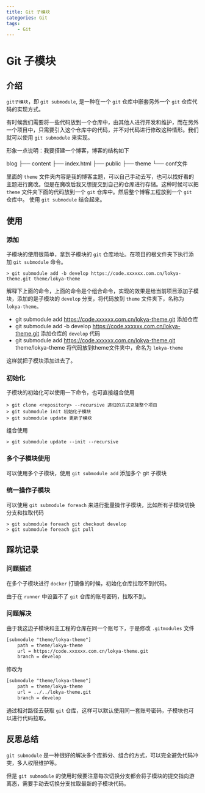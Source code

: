 ```yaml
---
title: Git 子模块
categories: Git
tags:
    - Git
---
```


# Git 子模块

## 介绍

`git子模块`，即 `git submodule`, 是一种在一个 `git` 仓库中嵌套另外一个 `git` 仓库代码的实现方式。

有时候我们需要将一些代码放到一个仓库中，由其他人进行开发和维护，而在另外一个项目中，只需要引入这个仓库中的代码，并不对代码进行修改这种情形。我们就可以使用 `git submodule` 来实现。

形象一点说明：我要搭建一个博客，博客的结构如下

blog
    ├── content
    ├── index.html
    ├── public
    ├── theme
    └── conf文件

里面的 `theme` 文件夹内容是我的博客主题，可以自己手动去写，也可以找好看的主题进行魔改。但是在魔改后我又想提交到自己的仓库进行存储。这种时候可以把 `theme` 文件夹下面的代码放到一个 `git` 仓库中。然后整个博客工程放到一个 `git` 仓库中。 使用 `git submodule` 结合起来。

## 使用

### 添加

子模块的使用很简单，拿到子模块的 `git` 仓库地址。在项目的根文件夹下执行添加 `git submodule` 命令。

```shell
> git submodule add -b develop https://code.xxxxxx.com.cn/lokya-theme.git theme/lokya-theme
```

解释下上面的命令，上面的命令是个组合命令，实现的效果是给当前项目添加子模块，添加的是子模块的 `develop` 分支，将代码放到 `theme` 文件夹下，名称为 `lokya-theme`。

- git submodule add https://code.xxxxxx.com.cn/lokya-theme.git
    添加仓库
- git submodule add -b develop https://code.xxxxxx.com.cn/lokya-theme.git
    添加仓库的 `develop` 代码
- git submodule add https://code.xxxxxx.com.cn/lokya-theme.git theme/lokya-theme
    将代码放到theme文件夹中，命名为 `lokya-theme`

这样就把子模块添加进去了。

### 初始化

子模块的初始化可以使用一下命令，也可直接组合使用

```shell
> git clone <repository> --recursive 递归的方式克隆整个项目
> git submodule init 初始化子模块
> git submodule update 更新子模块
```

组合使用

```shell
> git submodule update --init --recursive
```

### 多个子模块使用

可以使用多个子模块，使用 `git submodule add` 添加多个 git 子模块

### 统一操作子模块

可以使用 `git submodule foreach` 来进行批量操作子模块，比如所有子模块切换分支和拉取代码

```shell
> git submodule foreach git checkout develop
> git submodule foreach git pull
```

## 踩坑记录

### 问题描述

在多个子模块进行 `docker` 打镜像的时候，初始化仓库拉取不到代码。

由于在 `runner` 中设置不了 `git` 仓库的账号密码，拉取不到。

### 问题解决

由于我这边子模块和主工程的仓库在同一个账号下，于是修改 `.gitmodules` 文件

```txt
[submodule "theme/lokya-theme"]
	path = theme/lokya-theme
	url = https://code.xxxxxx.com.cn/lokya-theme.git
	branch = develop
```

修改为

```txt
[submodule "theme/lokya-theme"]
	path = theme/lokya-theme
	url = ../../lokya-theme.git
	branch = develop
```

通过相对路径去获取 `git` 仓库，这样可以默认使用同一套账号密码，子模块也可以进行代码拉取。

## 反思总结

`git submodule` 是一种很好的解决多个库拆分、组合的方式，可以完全避免代码冲突，多人权限维护等。

但是 `git submodule` 的使用时候要注意每次切换分支都会将子模块的提交指向游离态，需要手动去切换分支拉取最新的子模块代码。